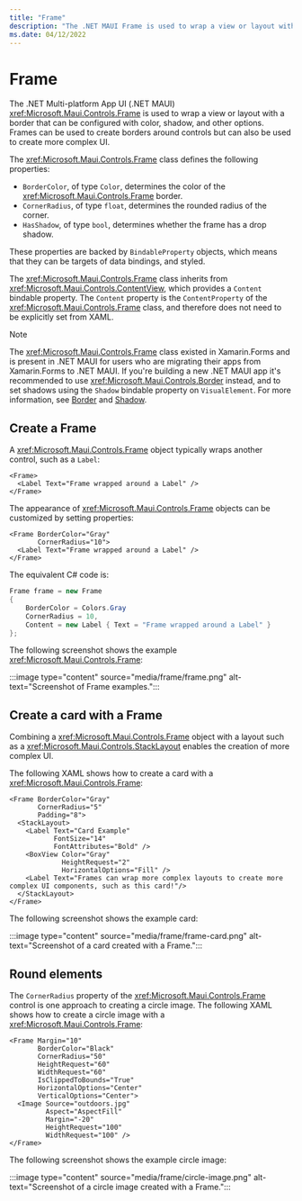 ```yaml
---
title: "Frame"
description: "The .NET MAUI Frame is used to wrap a view or layout with a border that can be configured with color, shadow, and other options."
ms.date: 04/12/2022
---
```


# Frame

The .NET Multi-platform App UI (.NET MAUI) <xref:Microsoft.Maui.Controls.Frame> is used to wrap a view or layout with a border that can be configured with color, shadow, and other options. Frames can be used to create borders around controls but can also be used to create more complex UI.

The <xref:Microsoft.Maui.Controls.Frame> class defines the following properties:

- `BorderColor`, of type `Color`, determines the color of the <xref:Microsoft.Maui.Controls.Frame> border.
- `CornerRadius`, of type `float`, determines the rounded radius of the corner.
- `HasShadow`, of type `bool`, determines whether the frame has a drop shadow.

These properties are backed by `BindableProperty` objects, which means that they can be targets of data bindings, and styled.

The <xref:Microsoft.Maui.Controls.Frame> class inherits from <xref:Microsoft.Maui.Controls.ContentView>, which provides a `Content` bindable property. The `Content` property is the `ContentProperty` of the <xref:Microsoft.Maui.Controls.Frame> class, and therefore does not need to be explicitly set from XAML.

> [!NOTE]
> The <xref:Microsoft.Maui.Controls.Frame> class existed in Xamarin.Forms and is present in .NET MAUI for users who are migrating their apps from Xamarin.Forms to .NET MAUI. If you're building a new .NET MAUI app it's recommended to use <xref:Microsoft.Maui.Controls.Border> instead, and to set shadows using the `Shadow` bindable property on `VisualElement`. For more information, see [Border](border.md) and [Shadow](../shadow.md).

## Create a Frame

A <xref:Microsoft.Maui.Controls.Frame> object typically wraps another control, such as a `Label`:

```xaml
<Frame>
  <Label Text="Frame wrapped around a Label" />
</Frame>
```

The appearance of <xref:Microsoft.Maui.Controls.Frame> objects can be customized by setting properties:

```xaml
<Frame BorderColor="Gray"
       CornerRadius="10">
  <Label Text="Frame wrapped around a Label" />
</Frame>
```

The equivalent C# code is:

```csharp
Frame frame = new Frame
{
    BorderColor = Colors.Gray
    CornerRadius = 10,
    Content = new Label { Text = "Frame wrapped around a Label" }
};
```

The following screenshot shows the example <xref:Microsoft.Maui.Controls.Frame>:

:::image type="content" source="media/frame/frame.png" alt-text="Screenshot of Frame examples.":::

## Create a card with a Frame

Combining a <xref:Microsoft.Maui.Controls.Frame> object with a layout such as a <xref:Microsoft.Maui.Controls.StackLayout> enables the creation of more complex UI.

The following XAML shows how to create a card with a <xref:Microsoft.Maui.Controls.Frame>:

```xaml
<Frame BorderColor="Gray"
       CornerRadius="5"
       Padding="8">
  <StackLayout>
    <Label Text="Card Example"
           FontSize="14"
           FontAttributes="Bold" />
    <BoxView Color="Gray"
             HeightRequest="2"
             HorizontalOptions="Fill" />
    <Label Text="Frames can wrap more complex layouts to create more complex UI components, such as this card!"/>
  </StackLayout>
</Frame>
```

The following screenshot shows the example card:

:::image type="content" source="media/frame/frame-card.png" alt-text="Screenshot of a card created with a Frame.":::

## Round elements

The `CornerRadius` property of the <xref:Microsoft.Maui.Controls.Frame> control is one approach to creating a circle image. The following XAML shows how to create a circle image with a <xref:Microsoft.Maui.Controls.Frame>:

```xaml
<Frame Margin="10"
       BorderColor="Black"
       CornerRadius="50"
       HeightRequest="60"
       WidthRequest="60"
       IsClippedToBounds="True"
       HorizontalOptions="Center"
       VerticalOptions="Center">
  <Image Source="outdoors.jpg"
         Aspect="AspectFill"
         Margin="-20"
         HeightRequest="100"
         WidthRequest="100" />
</Frame>
```

The following screenshot shows the example circle image:

:::image type="content" source="media/frame/circle-image.png" alt-text="Screenshot of a circle image created with a Frame.":::
